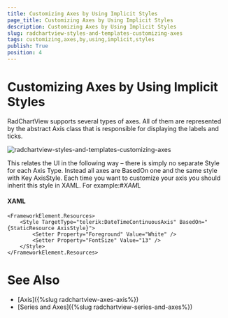 ```yaml
---
title: Customizing Axes by Using Implicit Styles
page_title: Customizing Axes by Using Implicit Styles
description: Customizing Axes by Using Implicit Styles
slug: radchartview-styles-and-templates-customizing-axes
tags: customizing,axes,by,using,implicit,styles
publish: True
position: 4
---
```


# Customizing Axes by Using Implicit Styles

RadChartView supports several types of axes. All of them are represented by the abstract Axis class that is responsible for displaying the labels and ticks.

![radchartview-styles-and-templates-customizing-axes](images/radchartview-styles-and-templates-customizing-axes.png)

This relates the UI in the following way – there is simply no separate Style for each Axis Type. Instead all axes are BasedOn one and the same style with Key AxisStyle. Each time you want to customize your axis you should inherit this style in XAML. For example:#_XAML_

#### __XAML__	
	<FrameworkElement.Resources>
		<Style TargetType="telerik:DateTimeContinuousAxis" BasedOn="{StaticResource AxisStyle}">
			<Setter Property="Foreground" Value="White" />
			<Setter Property="FontSize" Value="13" />
		</Style>
	</FrameworkElement.Resources>

# See Also
 * [Axis]({%slug radchartview-axes-axis%})
 * [Series and Axes]({%slug radchartview-series-and-axes%})